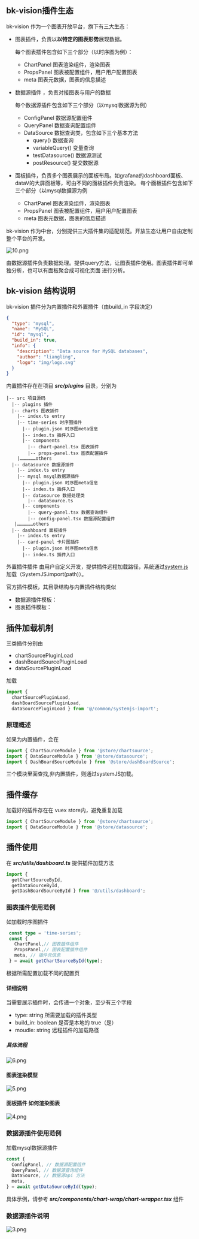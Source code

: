 
## bk-vision插件生态
bk-vision 作为一个图表开放平台，旗下有三大生态：
+ 图表插件，负责以**以特定的图表形势**展现数据。
  
  每个图表插件包含如下三个部分（以时序图为例）：
  + ChartPanel 图表渲染组件，渲染图表
  + PropsPanel 图表被配置组件，用户用户配置图表
  + meta 图表元数据，图表的信息描述
+ 数据源插件 ，负责对接图表与用户的数据

  每个数据源插件包含如下三个部分（以mysql数据源为例）
  + ConfigPanel  数据源配置组件
  + QueryPanel   数据查询配置组件
  + DataSource   数据查询类，包含如下三个基本方法
    + query() 数据查询
    + variableQuery() 变量查询
    + testDatasource() 数据源测试
    + postResource() 提交数据源
+ 面板插件，负责多个图表展示的面板布局。如grafana的dashboard面板、dataV的大屏面板等，可由不同的面板插件负责渲染。
  每个面板插件包含如下三个部分（以mysql数据源为例
  + ChartPanel 图表渲染组件，渲染图表
  + PropsPanel 图表被配置组件，用户用户配置图表
  + meta 图表元数据，图表的信息描述

bk-vision 作为中台，分别提供三大插件集的适配规范。开放生态让用户自由定制整个平台的开发。

![10.png](./images/10.png)

由数据源插件负责数据处理。提供query方法，让图表插件使用。图表插件即可单独分析，也可以有面板聚合成可视化页面 进行分析。

## bk-vision 结构说明
bk-vision 插件分为内置插件和外置插件（由build_in 字段决定）
```json
{
  "type": "mysql",
  "name": "MySQL",
  "id": "mysql",
  "build_in": true,
  "info": {
    "description": "Data source for MySQL databases",
    "author": "liangling",
    "logo": "img/logo.svg"
  }
}
```
内置插件存在在项目 ***src/plugins*** 目录，分别为
```
|-- src 项目源码
  |-- plugins 插件
  |-- charts 图表插件
    |-- index.ts entry
    |-- time-series 时序图插件
      |-- plugin.json 时序图meta信息
      |-- index.ts 插件入口
      |-- components 
        |-- chart-panel.tsx 图表插件
        |-- props-panel.tsx 图表配置插件
    |………………others
  |-- datasource 数据源插件
    |-- index.ts entry
    |-- mysql msyql数据源插件
      |-- plugin.json 时序图meta信息
      |-- index.ts 插件入口
      |-- datasource 数据处理类
        |-- dataSource.ts 
      |-- components 
        |-- query-panel.tsx 数据查询组件
        |-- config-panel.tsx 数据源配置组件
   |………………others
  |-- dashboard 面板插件
    |-- index.ts entry
    |-- card-panel 卡片图插件
      |-- plugin.json 时序图meta信息
      |-- index.ts 插件入口
```
外置插件插件 由用户自定义开发，提供插件远程加载路径，系统通过[system.js](url:https://github.com/systemjs/systemjs) 加载（SystemJS.import(path)）。


官方插件模板，其目录结构与内置插件结构类似
+ 数据源插件模板：
+ 图表插件模板：


## 插件加载机制
三类插件分别由 
+ chartSourcePluginLoad
+ dashBoardSourcePluginLoad
+ dataSourcePluginLoad 

加载
```typescript
import { 
  chartSourcePluginLoad, 
  dashBoardSourcePluginLoad, 
  dataSourcePluginLoad } from '@/common/systemjs-import';
```
### 原理概述
 如果为内置插件，会在
```typescript
import { ChartSourceModule } from '@store/chartsource';
import { DataSourceModule } from '@store/datasource';
import { DashBoardSourceModule } from '@store/dashBoardSource';
```
三个模块里面查找,非内置插件，则通过systemJS加载。

## 插件缓存
 加载好的插件存在在 vuex store内，避免重复加载
```typescript
import { ChartSourceModule } from '@store/chartsource';
import { DataSourceModule } from '@store/datasource';
```
## 插件使用
在 ***src/utils/dashboard.ts*** 提供插件加载方法
```typescript
import {
  getChartSourceById, 
  getDataSourceById,
  getDashBoardSourceById } from '@/utils/dashboard';
```
### 图表插件使用范例
如加载时序图插件
```typescript
 const type = 'time-series';
 const {
   ChartPanel,// 图表插件组件
   PropsPanel,// 图表配置插件组件
   meta, // 插件元信息
 } = await getChartSourceById(type);
```
根据所需配置加载不同的配置页

#### 详细说明
当需要展示插件时，会传递一个对象，至少有三个字段
  + type: string 所需要加载的插件类型
  + build_in: boolean 是否是本地的 true（是）
  + moudle: string 远程插件的加载路径
##### 具体流程

![6.png](./images/6.png)

#### 图表渲染模型
![5.png](../overview/images/5.png)
#### 面板插件 如何渲染图表
![4.png](../overview/images/4.png)
### 数据源插件使用范例
加载mysql数据源插件
```typescript
const {
  ConfigPanel, // 数据源配置组件
  QueryPanel, // 数据源查询组件
  DataSource, // 数据源api 方法
  meta,
} = await getDataSourceById(type);
```
具体示例，请参考 ***src/components/chart-wrap/chart-wrapper.tsx*** 组件
### 数据源插件说明
![3.png](../overview/images/3.png)
